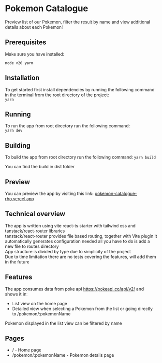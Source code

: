 # Pokemon Catalogue

Preview list of our Pokemon, filter the result by name and view additional details about each Pokemon!

## Prerequisites

Make sure you have installed:

`
node v20
yarn
`

## Installation

To get started first install dependencies by running the following command in the terminal from the root directory of the project:  
```yarn```

## Running

To run the app from root directory run the following command:  
```yarn dev```

## Building

To build the app from root directory run the following command:
`yarn build`

You can find the build in dist folder

## Preview

You can preview the app by visiting this link: [pokemon-catalogue-rho.vercel.app](https://pokemon-catalogue-rho.vercel.app/)

## Technical overview

The app is written using vite react-ts starter with tailwind css and tanstack/react-router libraries  
tanstack/react-router provides file based routing, together with Vite plugin it automatically generates configuration needed all you have to do is add a new file to routes directory  
App structure is divided by type due to simplicity of the project  
Due to time limitation there are no tests covering the features, will add them in the future

## Features

The app consumes data from poke api https://pokeapi.co/api/v2/ and shows it in:

- List view on the home page
- Detailed view when selecting a Pokemon from the list or going directly to /pokemon/:pokemonName

Pokemon displayed in the list view can be filtered by name

## Pages

- / - Home page
- /pokemon/:pokemonName - Pokemon details page
